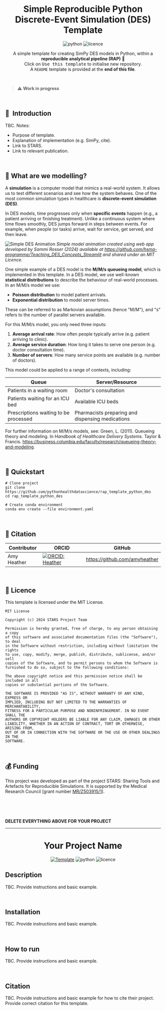 <div align="center">

# Simple Reproducible Python Discrete-Event Simulation (DES) Template

![python](https://img.shields.io/badge/-Python_3.13-blue?logo=python&logoColor=white)
![licence](https://img.shields.io/badge/Licence-MIT-green.svg?labelColor=gray)

A simple template for creating SimPy DES models in Python, within a **reproducible analytical pipeline (RAP)** 🔄 <br>
Click on <kbd>Use this template</kbd> to initialise new repository.<br>A `README` template is provided at the **end of this file**.

</div>

<br>

> ⚠️ **Work in progress**

<br>

## 📌  Introduction

TBC. Notes:

* Purpose of template.
* Explanation of implementation (e.g. SimPy, cite).
* Link to STARS.
* Link to relevant publication.

<br>

## 🧐 What are we modelling?

A **simulation** is a computer model that mimics a real-world system. It allows us to test different scenarios and see how the system behaves. One of the most common simulation types in healthcare is **discrete-event simulation (DES)**.

In DES models, time progresses only when **specific events** happen (e.g., a patient arriving or finishing treatment). Unlike a continuous system where time flows smoothly, DES jumps forward in steps between events. For example, when people (or tasks) arrive, wait for service, get served, and then leave.

![Simple DES Animation](simple_des.gif)
*Simple model animation created using web app developed by Sammi Rosser (2024) available at https://github.com/hsma-programme/Teaching_DES_Concepts_Streamlit and shared under an MIT Licence.*

One simple example of a DES model is the **M/M/s queueing model**, which is implemented in this template. In a DES model, we use well-known **statistical distributions** to describe the behaviour of real-world processes. In an M/M/s model we use:

* **Poisson distribution** to model patient arrivals.
* **Exponential distribution** to model server times.

These can be referred to as Markovian assumptions (hence "M/M"), and "s" refers to the number of parallel servers available.

For this M/M/s model, you only need three inputs:

1. **Average arrival rate**: How often people typically arrive (e.g. patient arriving to clinic).
2. **Average service duration**: How long it takes to serve one person (e.g. doctor consultation time).
3. **Number of servers**: How many service points are available (e.g. number of doctors).

This model could be applied to a range of contexts, including:

| Queue | Server/Resource |
| - | - |
| Patients in a waiting room | Doctor's consultation
| Patients waiting for an ICU bed | Available ICU beds |
| Prescriptions waiting to be processed | Pharmacists preparing and dispensing medications |

For further information on M/M/s models, see: Green, L. (2011). Queueing theory and modeling. In *Handbook of Healthcare Delivery Systems*. Taylor & Francis. https://business.columbia.edu/faculty/research/queueing-theory-and-modeling.

<br>

## 🚀  Quickstart

```
# Clone project
git clone https://github.com/pythonhealthdatascience/rap_template_python_des
cd rap_template_python_des

# Create conda environment
conda env create --file environment.yaml
```

<br>

## 📝 Citation

| Contributor | ORCID | GitHub |
| --- | --- | --- |
| Amy Heather | [![ORCID: Heather](https://img.shields.io/badge/ORCID-0000--0002--6596--3479-brightgreen)](https://orcid.org/0000-0002-6596-3479) | https://github.com/amyheather |

<br>

## 📜 Licence

This template is licensed under the MIT License.

```
MIT License

Copyright (c) 2024 STARS Project Team

Permission is hereby granted, free of charge, to any person obtaining a copy
of this software and associated documentation files (the "Software"), to deal
in the Software without restriction, including without limitation the rights
to use, copy, modify, merge, publish, distribute, sublicense, and/or sell
copies of the Software, and to permit persons to whom the Software is
furnished to do so, subject to the following conditions:

The above copyright notice and this permission notice shall be included in all
copies or substantial portions of the Software.

THE SOFTWARE IS PROVIDED "AS IS", WITHOUT WARRANTY OF ANY KIND, EXPRESS OR
IMPLIED, INCLUDING BUT NOT LIMITED TO THE WARRANTIES OF MERCHANTABILITY,
FITNESS FOR A PARTICULAR PURPOSE AND NONINFRINGEMENT. IN NO EVENT SHALL THE
AUTHORS OR COPYRIGHT HOLDERS BE LIABLE FOR ANY CLAIM, DAMAGES OR OTHER
LIABILITY, WHETHER IN AN ACTION OF CONTRACT, TORT OR OTHERWISE, ARISING FROM,
OUT OF OR IN CONNECTION WITH THE SOFTWARE OR THE USE OR OTHER DEALINGS IN THE
SOFTWARE.
```

<br>

## 💰 Funding

This project was developed as part of the project STARS: Sharing Tools and Artefacts for Reproducible Simulations. It is supported by the Medical Research Council [grant number [MR/Z503915/1](https://gtr.ukri.org/projects?ref=MR%2FZ503915%2F1)].

<br>
<br>
<br>

**DELETE EVERYTHING ABOVE FOR YOUR PROJECT**

___

<div align="center">

# Your Project Name

[![Template](https://img.shields.io/badge/-rap__template__python__des-017F2F?style=flat&logo=github&labelColor=gray)](https://github.com/pythonhealthdatascience/rap_template_python_des)
![python](https://img.shields.io/badge/-Python_Version-blue?logo=python&logoColor=white)
![licence](https://img.shields.io/badge/Licence-Name-green.svg?labelColor=gray)

</div>

## Description

TBC. Provide instructions and basic example.

<br>

## Installation

TBC. Provide instructions and basic example.

<br>

## How to run

TBC. Provide instructions and basic example.

<br>

## Citation

TBC. Provide instructions and basic example for how to cite their project. Provide correct citation for this template.